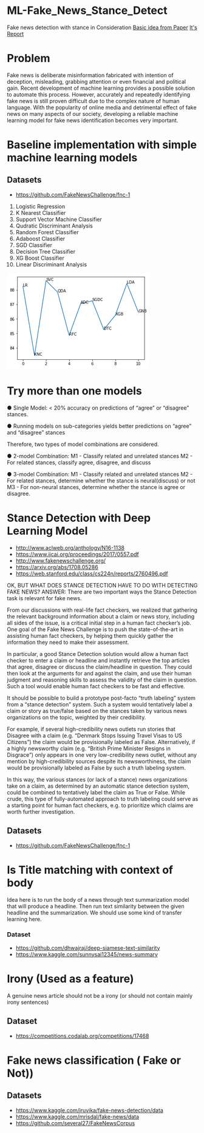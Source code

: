 # ML-Fake_News_Stance_Detect
Fake news detection with stance in Consideration [Basic idea from Paper](http://cs229.stanford.edu/proj2017/final-reports/5244160.pdf) [It's Report](http://cs229.stanford.edu/proj2017/final-posters/5148004.pdf)

# Problem
Fake news is deliberate misinformation fabricated with intention of
deception, misleading, grabbing attention or even financial and political
gain. Recent development of machine learning provides a possible solution
to automate this process. However, accurately and repeatedly identifying
fake news is still proven difficult due to the complex nature of human
language. With the popularity of online media and detrimental effect of fake
news on many aspects of our society, developing a reliable machine
learning model for fake news identification becomes very important.

# Baseline implementation with simple machine learning models

## Datasets
* https://github.com/FakeNewsChallenge/fnc-1

1. Logistic Regression 
2. K Nearest Classifier
3. Support Vector Machine Classifier
4. Qudratic Discriminant Analysis
5. Random Forest Classifier
6. Adaboost Classifier
7. SGD Classifier
8. Decision Tree Classifier
9. XG Boost Classifier
10. Linear Discriminant Analysis

![alt text](comparison.png)

# Try more than one models

● Single Model: < 20% accuracy on predictions of “agree” or “disagree” stances.

● Running models on sub-categories yields better predictions on “agree” and “disagree” stances 

Therefore, two types of model combinations are considered. 

● 2-model Combination:
  M1 - Classify related and unrelated stances
  M2 - For related stances, classify agree, disagree, and discuss
  
● 3-model Combination:
  M1 - Classify related and unrelated stances
  M2 - For related stances, determine whether the stance is neural(discuss) or not
  M3 - For non-neural stances, determine whether the stance is agree or disagree.

# Stance Detection with Deep Learning Model

* http://www.aclweb.org/anthology/N16-1138
* https://www.ijcai.org/proceedings/2017/0557.pdf
* http://www.fakenewschallenge.org/
* https://arxiv.org/abs/1708.05286
* https://web.stanford.edu/class/cs224n/reports/2760496.pdf

OK, BUT WHAT DOES STANCE DETECTION HAVE TO DO WITH DETECTING FAKE NEWS?
ANSWER:
There are two important ways the Stance Detection task is relevant for fake news.

From our discussions with real-life fact checkers, we realized that gathering the relevant background information about a claim or news story, including all sides of the issue, is a critical initial step in a human fact checker’s job. One goal of the Fake News Challenge is to push the state-of-the-art in assisting human fact checkers, by helping them quickly gather the information they need to make their assessment.

In particular, a good Stance Detection solution would allow a human fact checker to enter a claim or headline and instantly retrieve the top articles that agree, disagree or discuss the claim/headline in question. They could then look at the arguments for and against the claim, and use their human judgment and reasoning skills to assess the validity of the claim in question. Such a tool would enable human fact checkers to be fast and effective.

It should be possible to build a prototype post-facto “truth labeling” system from a “stance detection” system. Such a system would tentatively label a claim or story as true/false based on the stances taken by various news organizations on the topic, weighted by their credibility.

For example, if several high-credibility news outlets run stories that Disagree with a claim (e.g. “Denmark Stops Issuing Travel Visas to US Citizens”) the claim would be provisionally labeled as False. Alternatively, if a highly newsworthy claim (e.g. “British Prime Minister Resigns in Disgrace”) only appears in one very low-credibility news outlet, without any mention by high-credibility sources despite its newsworthiness, the claim would be provisionally labeled as False by such a truth labeling system.

In this way, the various stances (or lack of a stance) news organizations take on a claim, as determined by an automatic stance detection system, could be combined to tentatively label the claim as True or False. While crude, this type of fully-automated approach to truth labeling could serve as a starting point for human fact checkers, e.g. to prioritize which claims are worth further investigation.

## Datasets
* https://github.com/FakeNewsChallenge/fnc-1


# Is Title matching with context of body
Idea here is to run the body of a news through text summarization model that will produce a headline.
Then run text similarity between the given headline and the summarization. We should use some kind of transfer learning here.
### Dataset
* https://github.com/dhwajraj/deep-siamese-text-similarity
* https://www.kaggle.com/sunnysai12345/news-summary

# Irony (Used as a feature)
A genuine news article should not be a irony (or should not contain mainly irony sentences)
## Dataset
* https://competitions.codalab.org/competitions/17468

# Fake news classification ( Fake or Not))
## Datasets
* https://www.kaggle.com/jruvika/fake-news-detection/data
* https://www.kaggle.com/mrisdal/fake-news/data
* https://github.com/several27/FakeNewsCorpus


